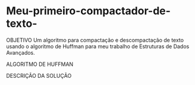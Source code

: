 # Meu-primeiro-compactador-de-texto-

OBJETIVO
Um algoritmo para compactação e descompactação de texto usando o algoritmo de Huffman para meu trabalho de Estruturas de Dados Avançados.

ALGORITMO DE HUFFMAN

DESCRIÇÃO DA SOLUÇÃO

